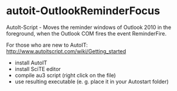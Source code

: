 autoit-OutlookReminderFocus
===========================

AutoIt-Script - Moves the reminder windows of Outlook 2010 in the foreground, when the Outlook COM fires the event ReminderFire.

For those who are new to AutoIT: http://www.autoitscript.com/wiki/Getting_started

- install AutoIT
- install SciTE editor
- compile au3 script (right click on the file)
- use resulting executable (e. g. place it in your Autostart folder)
